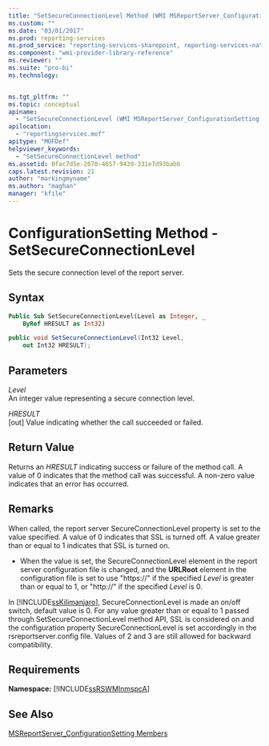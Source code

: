 ```yaml
---
title: "SetSecureConnectionLevel Method (WMI MSReportServer_ConfigurationSetting) | Microsoft Docs"
ms.custom: ""
ms.date: "03/01/2017"
ms.prod: reporting-services
ms.prod_service: "reporting-services-sharepoint, reporting-services-native"
ms.component: "wmi-provider-library-reference"
ms.reviewer: ""
ms.suite: "pro-bi"
ms.technology: 


ms.tgt_pltfrm: ""
ms.topic: conceptual
apiname: 
  - "SetSecureConnectionLevel (WMI MSReportServer_ConfigurationSetting Class)"
apilocation: 
  - "reportingservices.mof"
apitype: "MOFDef"
helpviewer_keywords: 
  - "SetSecureConnectionLevel method"
ms.assetid: 0fac7d5e-2670-4657-9439-331e7d93babb
caps.latest.revision: 21
author: "markingmyname"
ms.author: "maghan"
manager: "kfile"
---
```

# ConfigurationSetting Method - SetSecureConnectionLevel
  Sets the secure connection level of the report server.  
  
## Syntax  
  
```vb  
Public Sub SetSecureConnectionLevel(Level as Integer, _  
    ByRef HRESULT as Int32)  
```  
  
```csharp  
public void SetSecureConnectionLevel(Int32 Level,   
    out Int32 HRESULT);  
```  
  
## Parameters  
 *Level*  
 An integer value representing a secure connection level.  
  
 *HRESULT*  
 [out] Value indicating whether the call succeeded or failed.  
  
## Return Value  
 Returns an *HRESULT* indicating success or failure of the method call. A value of 0 indicates that the method call was successful. A non-zero value indicates that an error has occurred.  
  
## Remarks  
 When called, the report server SecureConnectionLevel property is set to the value specified. A value of 0 indicates that SSL is turned off. A value greater than or equal to 1 indicates that SSL is turned on.  
  
-   When the value is set, the SecureConnectionLevel element in the report server configuration file is changed, and the **URLRoot** element in the configuration file is set to use "https://" if the specified *Level* is greater than or equal to 1, or "http://" if the specified *Level* is 0.  
  
 In [!INCLUDE[ssKilimanjaro](../../includes/sskilimanjaro-md.md)], SecureConnectionLevel is made an on/off switch, default value is 0. For any value greater than or equal to 1 passed through SetSecureConnectionLevel method API, SSL is considered on and the configuration property SecureConnectionLevel is set accordingly in the rsreportserver.config file. Values of 2 and 3 are still allowed for backward compatibility.  
  
## Requirements  
 **Namespace:** [!INCLUDE[ssRSWMInmspcA](../../includes/ssrswminmspca-md.md)]  
  
## See Also  
 [MSReportServer_ConfigurationSetting Members](../../reporting-services/wmi-provider-library-reference/msreportserver-configurationsetting-members.md)  
  
  
